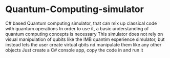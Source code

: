 # Quantum-Computing-simulator
C# based Quantum computing simulator, that can mix up classical code with quantum operations
In order to use it, a basic understanding of quantum computing concepts is necessary
This simulator does not rely on visual manipulation of qubits like the IMB quantim experience simulator, 
but instead lets the user create virtual qbits nd manipulate them like any other objects
Just create a C# console app, copy the code in and run it

